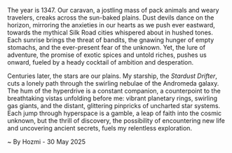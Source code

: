 
The year is 1347.  Our caravan, a jostling mass of pack animals and weary travelers, creaks across the sun-baked plains.  Dust devils dance on the horizon, mirroring the anxieties in our hearts as we push ever eastward, towards the mythical Silk Road cities whispered about in hushed tones.  Each sunrise brings the threat of bandits, the gnawing hunger of empty stomachs, and the ever-present fear of the unknown.  Yet, the lure of adventure, the promise of exotic spices and untold riches, pushes us onward, fueled by a heady cocktail of ambition and desperation.

Centuries later, the stars are our plains.  My starship, the *Stardust Drifter*, cuts a lonely path through the swirling nebulae of the Andromeda galaxy.  The hum of the hyperdrive is a constant companion, a counterpoint to the breathtaking vistas unfolding before me: vibrant planetary rings, swirling gas giants, and the distant, glittering pinpricks of uncharted star systems. Each jump through hyperspace is a gamble, a leap of faith into the cosmic unknown, but the thrill of discovery, the possibility of encountering new life and uncovering ancient secrets, fuels my relentless exploration.

~ By Hozmi - 30 May 2025
